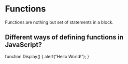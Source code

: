 # Functions

Functions are nothing but set of statements in a block.




## Different ways of defining functions in JavaScript?

function Display()
      {
         alert("Hello World!");
      }
<!--stackedit_data:
eyJoaXN0b3J5IjpbOTU0MzE3MjcxLDEzODU1MTk4NzksLTc0Mj
IwMTU0XX0=
-->